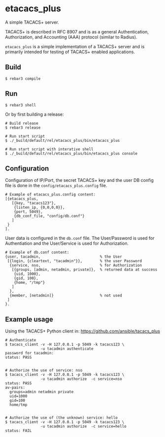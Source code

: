 # etacacs_plus

A simple TACACS+ server.

TACACS+ is described in RFC 8907 and is as a general Authentication,
Authorization, and Accounting (AAA) protocol (similar to Radius).

`etacacs_plus` is a simple implementation of a TACACS+ server and 
is primarily intended for testing of TACACS+ enabled applications.


## Build

    $ rebar3 compile
    
## Run

    $ rebar3 shell
    
Or by first building a release:

    # Build release
    $ rebar3 release
    
    # Run start script
    $ ./_build/default/rel/etacacs_plus/bin/etacacs_plus
    
    # Run start script with interative shell
    $ ./_build/default/rel/etacacs_plus/bin/etacacs_plus console
    
## Configuration

Configuration of IP/Port, the secret TACACS+ key and the user DB config file
is done in the `config/etacacs_plus.config` file.

    # Example of etacacs_plus.config content:
    [{etacacs_plus,
       [{key, "tacacs123"},
        {listen_ip, {0,0,0,0}},
        {port, 5049},
        {db_conf_file, "config/db.conf"}
       ]
     }
    ].

User data is configured in the `db.conf` file. The User/Password is
used for Authentiation and the User/Service is used for Authorization.

    # Example of db.conf content:
    {user, tacadmin,                           % the User
     [{login, {cleartext, "tacadmin"}},        % the user Password
      {service, nso,                           % for Authorization
       [{groups, [admin, netadmin, private]},  % returned data at success
        {uid, 1000},
        {gid, 100},
        {home, "/tmp"}
       ]
      },
      {member, [netadmin]}                     % not used
     ]
    }.

## Example usage

Using the TACACS+ Python client in: https://github.com/ansible/tacacs_plus

    # Authenticate
    $ tacacs_client -v -H 127.0.0.1 -p 5049 -k tacacs123 \
                    -u tacadmin authenticate 
    password for tacadmin: 
    status: PASS

    
    # Authorize the use of service: nso
    $ tacacs_client -v -H 127.0.0.1 -p 5049 -k tacacs123 \
                    -u tacadmin authorize  -c service=nso 
    status: PASS
    av-pairs:
      groups=admin netadmin private
      uid=1000
      gid=100
      home/tmp
      

    # Authorize the use of (the unknown) service: hello
    $ tacacs_client -v -H 127.0.0.1 -p 5049 -k tacacs123 \
                    -u tacadmin authorize  -c service=hello
    status: FAIL


